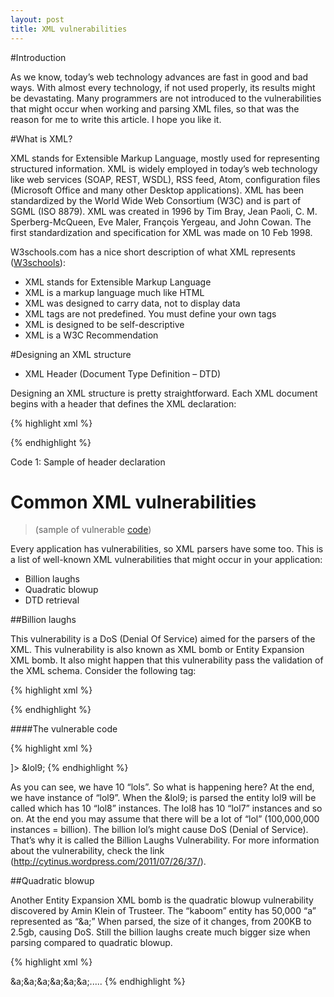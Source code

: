 ```yaml
---
layout: post
title: XML vulnerabilities
---
```


#Introduction

As we know, today’s web technology advances are fast in good and bad ways. With almost every technology, if not used properly, its results might be devastating. Many programmers are not introduced to the vulnerabilities that might occur when working and parsing XML files, so that was the reason for me to write this article. I hope you like it.

#What is XML?

XML stands for Extensible Markup Language, mostly used for representing structured information. XML is widely employed in today’s web technology like web services (SOAP, REST, WSDL), RSS feed, Atom, configuration files (Microsoft Office and many other Desktop applications). XML has been standardized by the World Wide Web Consortium (W3C) and is part of SGML (ISO 8879). XML was created in 1996 by Tim Bray, Jean Paoli, C. M. Sperberg-McQueen, Eve Maler, François Yergeau, and John Cowan. The first standardization and specification for XML was made on 10 Feb 1998.

W3schools.com has a nice short description of what XML represents ([W3schools](http://www.w3schools.com/xml/xml_whatis.asp)):

* XML stands for Extensible Markup Language
* XML is a markup language much like HTML
* XML was designed to carry data, not to display data
* XML tags are not predefined. You must define your own tags
* XML is designed to be self-descriptive
* XML is a W3C Recommendation

#Designing an XML structure
* XML Header (Document Type Definition – DTD)

Designing an XML structure is pretty straightforward. Each XML document begins with a header that defines the XML declaration:

{% highlight xml %}
<?xml version=”1.0″ encoding=”UTF-8″ ?>
{% endhighlight %}

Code 1: Sample of header declaration

#  Common XML vulnerabilities 
 > (sample of vulnerable [code](https://gist.github.com/hakre/2416846))

Every application has vulnerabilities, so XML parsers have some too. This is a list of well-known XML vulnerabilities that might occur in your application:

* Billion laughs
* Quadratic blowup
* DTD retrieval

##Billion laughs

This vulnerability is a DoS (Denial Of Service) aimed for the parsers of the XML. This vulnerability is also known as XML bomb or Entity Expansion XML bomb. It also might happen that this vulnerability pass the validation of the XML schema. Consider the following tag:

{% highlight xml %}
<!ENTITY entityName “Some Value”>
{% endhighlight %}

####The vulnerable code

{% highlight xml %}
<?xml version="1.0"?>
<!DOCTYPE lolz [
<!ENTITY lol "lol">
<!ENTITY lol2 "&lol;&lol;&lol;&lol;&lol;&lol;&lol;&lol;&lol;&lol;">
<!ENTITY lol3 "&lol2;&lol2;&lol2;&lol2;&lol2;&lol2;&lol2;&lol2;&lol2;&lol2;">
<!ENTITY lol4 "&lol3;&lol3;&lol3;&lol3;&lol3;&lol3;&lol3;&lol3;&lol3;&lol3;">
<!ENTITY lol5 "&lol4;&lol4;&lol4;&lol4;&lol4;&lol4;&lol4;&lol4;&lol4;&lol4;">
<!ENTITY lol6 "&lol5;&lol5;&lol5;&lol5;&lol5;&lol5;&lol5;&lol5;&lol5;&lol5;">
<!ENTITY lol7 "&lol6;&lol6;&lol6;&lol6;&lol6;&lol6;&lol6;&lol6;&lol6;&lol6;">
<!ENTITY lol8 "&lol7;&lol7;&lol7;&lol7;&lol7;&lol7;&lol7;&lol7;&lol7;&lol7;">
<!ENTITY lol9 "&lol8;&lol8;&lol8;&lol8;&lol8;&lol8;&lol8;&lol8;&lol8;&lol8;">
]>
<lolz>&lol9;</lolz>
{% endhighlight %}

As you can see, we have 10 “lols”. So what is happening here? At the end, we have instance of “lol9”. When the &lol9; is parsed the entity lol9 will be called which has 10 “lol8” instances. The lol8 has 10 “lol7” instances and so on. At the end you may assume that there will be a lot of “lol” (100,000,000 instances = billion). The billion lol’s might cause DoS (Denial of Service). That’s why it is called the Billion Laughs Vulnerability. For more information about the vulnerability, check the link (http://cytinus.wordpress.com/2011/07/26/37/).

##Quadratic blowup

Another Entity Expansion XML bomb is the quadratic blowup vulnerability discovered by Amin Klein of Trusteer. The “kaboom” entity has 50,000 “a” represented as “&a;” When parsed, the size of it changes, from 200KB to 2.5gb, causing DoS. Still the billion laughs create much bigger size when parsing compared to quadratic blowup.

{% highlight xml %}
<?xml version="1.0"?>
<!DOCTYPE kaboom [
  <!ENTITY a "aaaaaaaaaaaaaa.....
]>
<kaboom>&a;&a;&a;&a;&a;&a;.....</kaboom>
{% endhighlight %}
